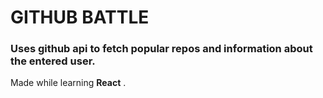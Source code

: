 # GITHUB BATTLE

### Uses github api to fetch popular repos and information about the entered user.

Made while learning **React** .
